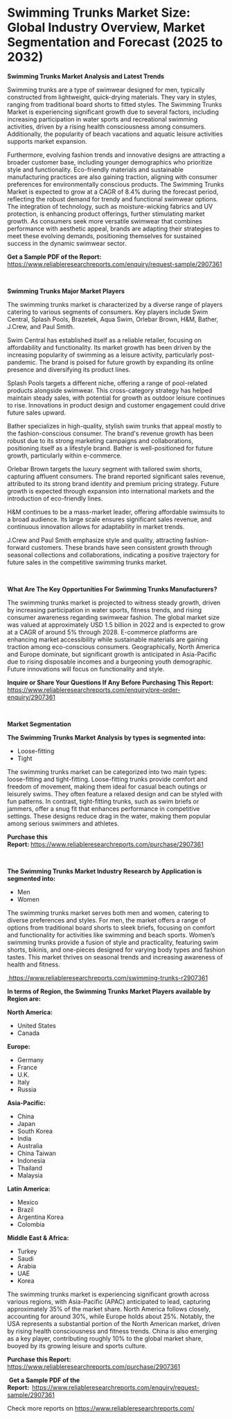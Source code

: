 <p><h1>Swimming Trunks Market Size: Global Industry Overview, Market Segmentation and Forecast (2025 to 2032)</h1></p><p><strong>Swimming Trunks Market Analysis and Latest Trends</strong></p>
<p><p>Swimming trunks are a type of swimwear designed for men, typically constructed from lightweight, quick-drying materials. They vary in styles, ranging from traditional board shorts to fitted styles. The Swimming Trunks Market is experiencing significant growth due to several factors, including increasing participation in water sports and recreational swimming activities, driven by a rising health consciousness among consumers. Additionally, the popularity of beach vacations and aquatic leisure activities supports market expansion.</p><p>Furthermore, evolving fashion trends and innovative designs are attracting a broader customer base, including younger demographics who prioritize style and functionality. Eco-friendly materials and sustainable manufacturing practices are also gaining traction, aligning with consumer preferences for environmentally conscious products. The Swimming Trunks Market is expected to grow at a CAGR of 8.4% during the forecast period, reflecting the robust demand for trendy and functional swimwear options. The integration of technology, such as moisture-wicking fabrics and UV protection, is enhancing product offerings, further stimulating market growth. As consumers seek more versatile swimwear that combines performance with aesthetic appeal, brands are adapting their strategies to meet these evolving demands, positioning themselves for sustained success in the dynamic swimwear sector.</p></p>
<p><strong>Get a Sample PDF of the Report:&nbsp;</strong> <a href="https://www.reliableresearchreports.com/enquiry/request-sample/2907361?utm_campaign=2098&utm_medium=2&utm_source=Github&utm_content=ia&utm_term=12032025&utm_id=swimming-trunks">https://www.reliableresearchreports.com/enquiry/request-sample/2907361</a></p>
<p>&nbsp;</p>
<p><strong>Swimming Trunks Major Market Players</strong></p>
<p><p>The swimming trunks market is characterized by a diverse range of players catering to various segments of consumers. Key players include Swim Central, Splash Pools, Brazetek, Aqua Swim, Orlebar Brown, H&M, Bather, J.Crew, and Paul Smith.</p><p>Swim Central has established itself as a reliable retailer, focusing on affordability and functionality. Its market growth has been driven by the increasing popularity of swimming as a leisure activity, particularly post-pandemic. The brand is poised for future growth by expanding its online presence and diversifying its product lines.</p><p>Splash Pools targets a different niche, offering a range of pool-related products alongside swimwear. This cross-category strategy has helped maintain steady sales, with potential for growth as outdoor leisure continues to rise. Innovations in product design and customer engagement could drive future sales upward.</p><p>Bather specializes in high-quality, stylish swim trunks that appeal mostly to the fashion-conscious consumer. The brand's revenue growth has been robust due to its strong marketing campaigns and collaborations, positioning itself as a lifestyle brand. Bather is well-positioned for future growth, particularly within e-commerce.</p><p>Orlebar Brown targets the luxury segment with tailored swim shorts, capturing affluent consumers. The brand reported significant sales revenue, attributed to its strong brand identity and premium pricing strategy. Future growth is expected through expansion into international markets and the introduction of eco-friendly lines.</p><p>H&M continues to be a mass-market leader, offering affordable swimsuits to a broad audience. Its large scale ensures significant sales revenue, and continuous innovation allows for adaptability in market trends. </p><p>J.Crew and Paul Smith emphasize style and quality, attracting fashion-forward customers. These brands have seen consistent growth through seasonal collections and collaborations, indicating a positive trajectory for future sales in the competitive swimming trunks market.</p></p>
<p>&nbsp;</p>
<p><strong>What Are The Key Opportunities For Swimming Trunks Manufacturers?</strong></p>
<p><p>The swimming trunks market is projected to witness steady growth, driven by increasing participation in water sports, fitness trends, and rising consumer awareness regarding swimwear fashion. The global market size was valued at approximately USD 1.5 billion in 2022 and is expected to grow at a CAGR of around 5% through 2028. E-commerce platforms are enhancing market accessibility while sustainable materials are gaining traction among eco-conscious consumers. Geographically, North America and Europe dominate, but significant growth is anticipated in Asia-Pacific due to rising disposable incomes and a burgeoning youth demographic. Future innovations will focus on functionality and style.</p></p>
<p><strong>Inquire or Share Your Questions If Any Before Purchasing This Report:</strong> <a href="https://www.reliableresearchreports.com/enquiry/pre-order-enquiry/2907361?utm_campaign=2098&utm_medium=2&utm_source=Github&utm_content=ia&utm_term=12032025&utm_id=swimming-trunks">https://www.reliableresearchreports.com/enquiry/pre-order-enquiry/2907361</a></p>
<p>&nbsp;</p>
<p><strong>Market Segmentation</strong></p>
<p><strong>The Swimming Trunks Market Analysis by types is segmented into:</strong></p>
<p><ul><li>Loose-fitting</li><li>Tight</li></ul></p>
<p><p>The swimming trunks market can be categorized into two main types: loose-fitting and tight-fitting. Loose-fitting trunks provide comfort and freedom of movement, making them ideal for casual beach outings or leisurely swims. They often feature a relaxed design and can be styled with fun patterns. In contrast, tight-fitting trunks, such as swim briefs or jammers, offer a snug fit that enhances performance in competitive settings. These designs reduce drag in the water, making them popular among serious swimmers and athletes.</p></p>
<p><strong>Purchase this Report:&nbsp;</strong><a href="https://www.reliableresearchreports.com/purchase/2907361?utm_campaign=2098&utm_medium=2&utm_source=Github&utm_content=ia&utm_term=12032025&utm_id=swimming-trunks">https://www.reliableresearchreports.com/purchase/2907361</a></p>
<p>&nbsp;</p>
<p><strong>The Swimming Trunks Market Industry Research by Application is segmented into:</strong></p>
<p><ul><li>Men</li><li>Women</li></ul></p>
<p><p>The swimming trunks market serves both men and women, catering to diverse preferences and styles. For men, the market offers a range of options from traditional board shorts to sleek briefs, focusing on comfort and functionality for activities like swimming and beach sports. Women’s swimming trunks provide a fusion of style and practicality, featuring swim shorts, bikinis, and one-pieces designed for varying body types and fashion tastes. This market thrives on seasonal trends and increasing awareness of health and fitness.</p></p>
<p><a href="https://www.reliableresearchreports.com/swimming-trunks-r2907361?utm_campaign=2098&utm_medium=2&utm_source=Github&utm_content=ia&utm_term=12032025&utm_id=swimming-trunks">&nbsp;https://www.reliableresearchreports.com/swimming-trunks-r2907361</a></p>
<p><strong>In terms of Region, the Swimming Trunks Market Players available by Region are:</strong></p>
<p>
    <p> <strong> North America: </strong>
        <ul>
            <li>United States</li>
            <li>Canada</li>
        </ul>
        </p> 
    <p> <strong> Europe: </strong>
        <ul>
            <li>Germany</li>
            <li>France</li>
            <li>U.K.</li>
            <li>Italy</li>
            <li>Russia</li>
        </ul>
        </p> 
    <p> <strong> Asia-Pacific: </strong>
        <ul>
            <li>China</li>
            <li>Japan</li>
            <li>South Korea</li>
            <li>India</li>
            <li>Australia</li>
            <li>China Taiwan</li>
            <li>Indonesia</li>
            <li>Thailand</li>
            <li>Malaysia</li>
        </ul>
        </p> 
    <p> <strong> Latin America: </strong>
        <ul>
            <li>Mexico</li>
            <li>Brazil</li>
            <li>Argentina Korea</li>
            <li>Colombia</li>
        </ul>
        </p> 
    <p> <strong> Middle East & Africa: </strong>
        <ul>
            <li>Turkey</li>
            <li>Saudi</li>
            <li>Arabia</li>
            <li>UAE</li>
            <li>Korea</li>
        </ul>
    </p>
    </p>
<p><p>The swimming trunks market is experiencing significant growth across various regions, with Asia-Pacific (APAC) anticipated to lead, capturing approximately 35% of the market share. North America follows closely, accounting for around 30%, while Europe holds about 25%. Notably, the USA represents a substantial portion of the North American market, driven by rising health consciousness and fitness trends. China is also emerging as a key player, contributing roughly 10% to the global market share, buoyed by its growing leisure and sports culture.</p></p>
<p><strong>Purchase this Report: </strong><a href="https://www.reliableresearchreports.com/purchase/2907361?utm_campaign=2098&utm_medium=2&utm_source=Github&utm_content=ia&utm_term=12032025&utm_id=swimming-trunks">https://www.reliableresearchreports.com/purchase/2907361</a></p>
<p>&nbsp;<strong>Get a Sample PDF of the Report:&nbsp;&nbsp;</strong><a href="https://www.reliableresearchreports.com/enquiry/request-sample/2907361?utm_campaign=2098&utm_medium=2&utm_source=Github&utm_content=ia&utm_term=12032025&utm_id=swimming-trunks">https://www.reliableresearchreports.com/enquiry/request-sample/2907361</a></p>
<p><strong></strong></p>
<p>Check more reports on <a href="https://www.reliableresearchreports.com/?utm_campaign=2098&utm_medium=2&utm_source=Github&utm_content=ia&utm_term=12032025&utm_id=swimming-trunks">https://www.reliableresearchreports.com/</a></p>